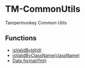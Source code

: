 # TM-CommonUtils

Tampermonkey Common Utils

## Functions

* [isValidById(id)](https://github.com/HaleShaw/TM-CommonUtils/blob/master/CommonUtils.js#L25)
* [isValidByClassName(className)](https://github.com/HaleShaw/TM-CommonUtils/blob/master/CommonUtils.js#L37)
* [Date.format(fmt)](https://github.com/HaleShaw/TM-CommonUtils/blob/master/CommonUtils.js#L56)
